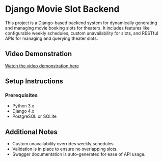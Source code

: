 # Django Movie Slot Backend

This project is a Django-based backend system for dynamically generating and managing movie booking slots for theaters. It includes features like configurable weekly schedules, custom unavailability for slots, and RESTful APIs for managing and querying theater slots.


## Video Demonstration
[Watch the video demonstration here](https://drive.google.com/file/d/1CU169ytsFzyCiNAk_Yj33VoItejvID2R/view?usp=drivesdk)



## Setup Instructions

### Prerequisites
- Python 3.x
- Django 4.x
- PostgreSQL or SQLite

## Additional Notes
- Custom unavailability overrides weekly schedules.
- Validation is in place to ensure no overlapping slots.
- Swagger documentation is auto-generated for ease of API usage.





